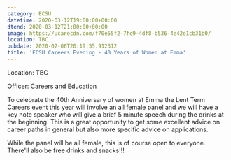 ```yaml
---
category: ECSU
datetime: 2020-03-12T19:00:00+00:00
dtend: 2020-03-12T21:00:00+00:00
image: https://ucarecdn.com/f70e55f2-7fc9-4df8-b536-4e42e1cb31b0/
location: TBC
pubdate: 2020-02-06T20:19:55.912312
title: 'ECSU Careers Evening - 40 Years of Women at Emma'
---
```

Location: TBC

Officer: Careers and Education 

To celebrate the 40th Anniversary of women at Emma the Lent Term Careers event this year will involve an all female panel and we will have a key note speaker who will give a brief 5 minute speech during the drinks at the beginning. This is a great opportunity to get some excellent advice on career paths in general but also more specific advice on applications.

While the panel will be all female, this is of course open to everyone. There'll also be free drinks and snacks!!!

